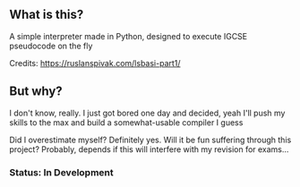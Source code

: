 ## What is this?

A simple interpreter made in Python, designed to execute IGCSE pseudocode on the fly

Credits: https://ruslanspivak.com/lsbasi-part1/

## But why?
I don't know, really. I just got bored one day and decided, yeah I'll push my skills to the max and build a somewhat-usable compiler I guess

Did I overestimate myself? Definitely yes. Will it be fun suffering through this project? Probably, depends if this will interfere with my revision for exams...


### Status: In Development
